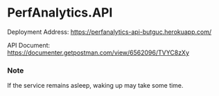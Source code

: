 # PerfAnalytics.API

Deployment Address: https://perfanalytics-api-butguc.herokuapp.com/

API Document: https://documenter.getpostman.com/view/6562096/TVYC8zXy

### Note

If the service remains asleep, waking up may take some time.

